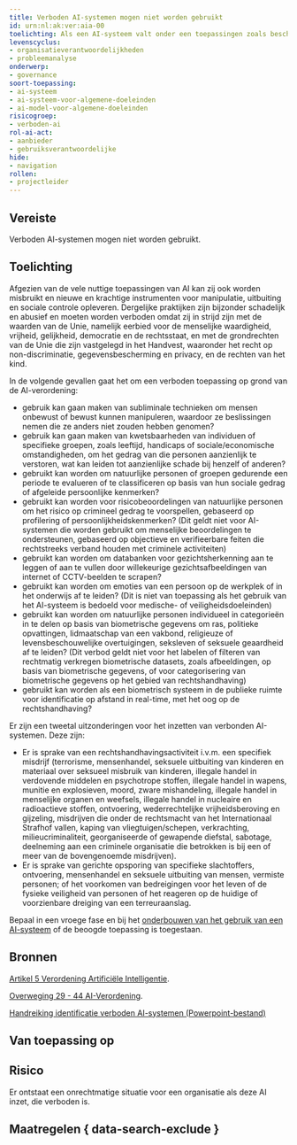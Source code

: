 ```yaml
---
title: Verboden AI-systemen mogen niet worden gebruikt
id: urn:nl:ak:ver:aia-00
toelichting: Als een AI-systeem valt onder een toepassingen zoals beschreven in Artikel 5 AI-Verordening, dan is het niet toegestaan om deze te gebruiken.  
levenscyclus:
- organisatieverantwoordelijkheden
- probleemanalyse
onderwerp: 
- governance
soort-toepassing:
- ai-systeem
- ai-systeem-voor-algemene-doeleinden
- ai-model-voor-algemene-doeleinden
risicogroep:
- verboden-ai
rol-ai-act:
- aanbieder
- gebruiksverantwoordelijke
hide:
- navigation
rollen:
- projectleider
---
```


<!-- tags -->

## Vereiste

Verboden AI-systemen mogen niet worden gebruikt.

## Toelichting 

Afgezien van de vele nuttige toepassingen van AI kan zij ook worden misbruikt en nieuwe en krachtige instrumenten voor manipulatie, uitbuiting en sociale controle opleveren. 
Dergelijke praktijken zijn bijzonder schadelijk en abusief en moeten worden verboden omdat zij in strijd zijn met de waarden van de Unie, namelijk eerbied voor de menselijke waardigheid, vrijheid, gelijkheid, democratie en de rechtsstaat, en met de grondrechten van de Unie die zijn vastgelegd in het Handvest, waaronder het recht op non-discriminatie, gegevensbescherming en privacy, en de rechten van het kind.

In de volgende gevallen gaat het om een verboden toepassing op grond van de AI-verordening:

- gebruik kan gaan maken van subliminale technieken om mensen onbewust of bewust kunnen manipuleren, waardoor ze beslissingen nemen die ze anders niet zouden hebben genomen?
- gebruik kan gaan maken van kwetsbaarheden van individuen of specifieke groepen, zoals leeftijd, handicaps of sociale/economische omstandigheden, om het gedrag van die personen aanzienlijk te verstoren, wat kan leiden tot aanzienlijke schade bij henzelf of anderen?
- gebruikt kan worden om natuurlijke personen of groepen gedurende een periode te evalueren of te classificeren op basis van hun sociale gedrag of afgeleide persoonlijke kenmerken?
- gebruikt kan worden voor risicobeoordelingen van natuurlijke personen om het risico op crimineel gedrag te voorspellen, gebaseerd op profilering of persoonlijkheidskenmerken? (Dit geldt niet voor AI-systemen die worden gebruikt om menselijke beoordelingen te ondersteunen, gebaseerd op objectieve en verifieerbare feiten die rechtstreeks verband houden met criminele activiteiten)
- gebruikt kan worden om databanken voor gezichtsherkenning aan te leggen of aan te vullen door willekeurige gezichtsafbeeldingen van internet of CCTV-beelden te scrapen?
- gebruikt kan worden om emoties van een persoon op de werkplek of in het onderwijs af te leiden? (Dit is niet van toepassing als het gebruik van het AI-systeem is bedoeld voor medische- of veiligheidsdoeleinden)
- gebruikt kan worden om natuurlijke personen individueel in categorieën in te delen op basis van biometrische gegevens om ras, politieke opvattingen, lidmaatschap van een vakbond, religieuze of levensbeschouwelijke overtuigingen, seksleven of seksuele geaardheid af te leiden? (Dit verbod geldt niet voor het labelen of filteren van rechtmatig verkregen biometrische datasets, zoals afbeeldingen, op basis van biometrische gegevens, of voor categorisering van biometrische gegevens op het gebied van rechtshandhaving)
- gebruikt kan worden als een biometrisch systeem in de publieke ruimte voor identificatie op afstand in real-time, met het oog op de rechtshandhaving?

Er zijn een tweetal uitzonderingen voor het inzetten van verbonden AI-systemen. Deze zijn:

- Er is sprake van een rechtshandhavingsactiviteit i.v.m. een specifiek misdrijf (terrorisme, mensenhandel, seksuele uitbuiting van kinderen en materiaal over seksueel misbruik van kinderen, illegale handel in verdovende middelen en psychotrope stoffen, illegale handel in wapens, munitie en explosieven, moord, zware mishandeling, illegale handel in menselijke organen en weefsels, illegale handel in nucleaire en radioactieve stoffen, ontvoering, wederrechtelijke vrijheidsberoving en gijzeling, misdrijven die onder de rechtsmacht van het Internationaal Strafhof vallen, kaping van vliegtuigen/schepen, verkrachting, milieucriminaliteit, georganiseerde of gewapende diefstal, sabotage, deelneming aan een criminele organisatie die betrokken is bij een of meer van de bovengenoemde misdrijven).
- Er is sprake van gerichte opsporing van specifieke slachtoffers, ontvoering, mensenhandel en seksuele uitbuiting van mensen, vermiste personen; of het voorkomen van bedreigingen voor het leven of de fysieke veiligheid van personen of het reageren op de huidige of voorzienbare dreiging van een terreuraanslag.

Bepaal in een vroege fase en bij het [onderbouwen van het gebruik van een AI-systeem](../maatregelen/1-pba-03-onderbouwen-gebruik-algoritme.md) of de beoogde toepassing is toegestaan. 

## Bronnen 

[Artikel 5 Verordening Artificiële Intelligentie](https://eur-lex.europa.eu/legal-content/NL/TXT/HTML/?uri=OJ:L_202401689#d1e2799-1-1).

[Overweging 29 - 44 AI-Verordening](https://eur-lex.europa.eu/legal-content/NL/TXT/HTML/?uri=OJ:L_202401689#d1e2799-1-1).

[Handreiking identificatie verboden AI-systemen (Powerpoint-bestand)](https://github.com/user-attachments/files/18179666/Handreiking_Uitvraag_VBSystemen.pptx)

## Van toepassing op
<!-- tags-ai-act -->

## Risico 

Er ontstaat een onrechtmatige situatie voor een organisatie als deze AI inzet, die verboden is. 

## Maatregelen { data-search-exclude } 

<!-- list_maatregelen vereiste/aia-00-verboden-AI-praktijken no-search no-onderwerp no-rol no-levenscyclus -->
